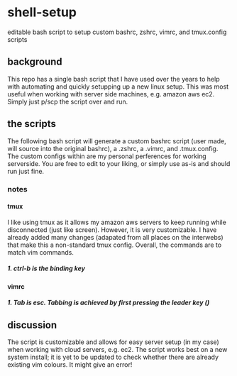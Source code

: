 # shell-setup
editable bash script to setup custom bashrc, zshrc, vimrc, and tmux.config scripts

## background

This repo has a single bash script that I have used over the years to help with automating and quickly setupping up a new linux setup. This was most useful when working with server side machines, e.g. amazon aws ec2. Simply just p/scp the script over and run.

## the scripts

The following bash script will generate a custom bashrc script (user made, will source into the original bashrc), a .zshrc, a .vimrc, and .tmux.config. The custom configs within are my personal perferences for working serverside. You are free to edit to your liking, or simply use as-is and should run just fine.

### notes

#### tmux

I like using tmux as it allows my amazon aws servers to keep running while disconnected (just like screen). However, it is very customizable. I have already added many changes (adapated from all places on the interwebs) that make this a non-standard tmux config. Overall, the commands are to match vim commands.

##### 1. ctrl-b is the binding key

#### vimrc

##### 1. Tab is esc. Tabbing is achieved by first pressing the leader key (\)

## discussion

The script is customizable and allows for easy server setup (in my case) when working with cloud servers, e.g. ec2. The script works best on a new system install; it is yet to be updated to check whether there are already existing vim colours. It might give an error!

